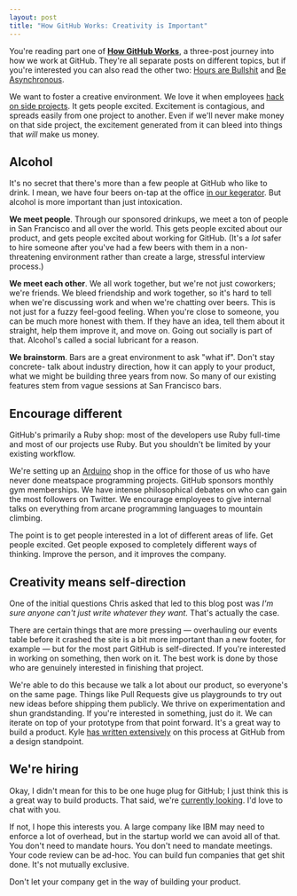 ```yaml
---
layout: post
title: "How GitHub Works: Creativity is Important"
---
```


<div class="aside">

  You're reading part one of <strong><a href="/posts/how-github-works">How
  GitHub Works</a></strong>, a three-post journey into how we work at GitHub.
  They're all separate posts on different topics, but if you're interested you
  can also read the other two: <a href="/posts/how-github-works-hours/">Hours
  are Bullshit</a> and <a href="/posts/how-github-works-asynchronous/">Be
  Asynchronous</a>.

</div>

We want to foster a creative environment. We love it when employees [hack on
side projects][projects]. It gets people excited. Excitement is contagious, and
spreads easily from one project to another. Even if we'll never make money on
that side project, the excitement generated from it can bleed into things that
*will* make us money.

## Alcohol

It's no secret that there's more than a few people at GitHub who like to drink.
I mean, we have four beers on-tap at the office [in our kegerator][kegerator].
But alcohol is more important than just intoxication.

**We meet people**. Through our sponsored drinkups, we meet a ton of people in
San Francisco and all over the world. This gets people excited about our
product, and gets people excited about working for GitHub. (It's a *lot* safer
to hire someone after you've had a few beers with them in a non-threatening
environment rather than create a large, stressful interview process.)

**We meet each other**. We all work together, but we're not just coworkers;
we're friends. We bleed friendship and work together, so it's hard to tell when
we're discussing work and when we're chatting over beers. This is not just for
a fuzzy feel-good feeling. When you're close to someone, you can be much more
honest with them. If they have an idea, tell them about it straight, help them
improve it, and move on. Going out socially is part of that. Alcohol's called a
social lubricant for a reason.

**We brainstorm**. Bars are a great environment to ask "what if". Don't stay
concrete- talk about industry direction, how it can apply to your product, what
we might be building three years from now. So many of our existing features
stem from vague sessions at San Francisco bars.

## Encourage different

GitHub's primarily a Ruby shop: most of the developers use Ruby full-time and
most of our projects use Ruby. But you shouldn't be limited by your existing
workflow.

We're setting up an [Arduino][arduino] shop in the office for those of us who
have never done meatspace programming projects. GitHub sponsors monthly gym
memberships. We have intense philosophical debates on who can gain the most
followers on Twitter. We encourage employees to give internal talks on
everything from arcane programming languages to mountain climbing.

The point is to get people interested in a lot of different areas of life. Get
people excited. Get people exposed to completely different ways of thinking.
Improve the person, and it improves the company.

## Creativity means self-direction

One of the initial questions Chris asked that led to this blog post was *I'm
sure anyone can't just write whatever they want.* That's actually the case.

There are certain things that are more pressing — overhauling our events table
before it crashed the site is a bit more important than a new footer, for
example — but for the most part GitHub is self-directed. If you're interested
in working on something, then work on it. The best work is done by those who
are genuinely interested in finishing that project.

We're able to do this because we talk a lot about our product, so everyone's on
the same page. Things like Pull Requests give us playgrounds to try out new
ideas before shipping them publicly. We thrive on experimentation and shun
grandstanding. If you're interested in something, just do it. We can iterate on
top of your prototype from that point forward. It's a great way to build a
product. Kyle [has written extensively][kyle] on this process at GitHub from a
design standpoint.

## We're hiring

Okay, I didn't mean for this to be one huge plug for GitHub; I just think this
is a great way to build products. That said, we're [currently looking][job].
I'd love to chat with you.

If not, I hope this interests you. A large company like IBM may need to enforce
a lot of overhead, but in the startup world we can avoid all of that.  You
don't need to mandate hours. You don't need to mandate meetings. Your code
review can be ad-hoc. You can build fun companies that get shit done. It's not
mutually exclusive.

Don't let your company get in the way of building your product.

[projects]: http://zachholman.com/posts/why-github-hacks-on-side-projects
[kegerator]: http://octobeer.me
[arduino]: http://www.arduino.cc/
[kyle]: http://warpspire.com/posts/product-design/
[job]: http://jobs.github.com/positions/57399522-bc8c-11e0-97f5-2d88e8abe86c
